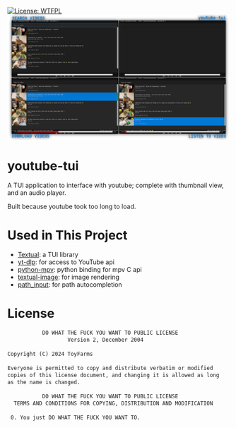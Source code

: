 [![License: WTFPL](https://img.shields.io/badge/License-WTFPL-brightgreen.svg)](http://www.wtfpl.net/about/)
![Preview](images/youtube-tui.png)

# youtube-tui

A TUI application to interface with youtube; complete with thumbnail view, and an audio player.

Built because youtube took too long to load.

# Used in This Project

- [Textual](https://github.com/Textualize/textual): a TUI library
- [yt-dlp](https://github.com/yt-dlp/yt-dlp): for access to YouTube api
- [python-mpv](https://github.com/jaseg/python-mpv): python binding for mpv C api
- [textual-image](https://github.com/lnqs/textual-image): for image rendering
- [path_input](https://github.com/tconbeer/textual-textarea/blob/main/src/textual_textarea/path_input.py): for path autocompletion

# License

```
           DO WHAT THE FUCK YOU WANT TO PUBLIC LICENSE
                   Version 2, December 2004

Copyright (C) 2024 ToyFarms

Everyone is permitted to copy and distribute verbatim or modified
copies of this license document, and changing it is allowed as long
as the name is changed.

           DO WHAT THE FUCK YOU WANT TO PUBLIC LICENSE
  TERMS AND CONDITIONS FOR COPYING, DISTRIBUTION AND MODIFICATION

 0. You just DO WHAT THE FUCK YOU WANT TO.
```
